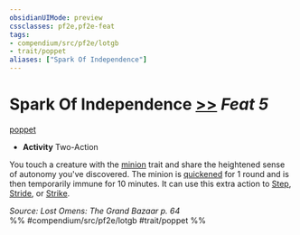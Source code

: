 ```yaml
---
obsidianUIMode: preview
cssclasses: pf2e,pf2e-feat
tags:
- compendium/src/pf2e/lotgb
- trait/poppet
aliases: ["Spark Of Independence"]
---
```

# Spark Of Independence  [>>](rules/core-rulebook/chapter-9-playing-the-game.md#Actions "Two-Action") *Feat 5*  
[poppet](rules/traits/poppet-lotgb.md "Poppet Ancestry & Heritage Trait")  

- **Activity** Two-Action

You touch a creature with the [minion](rules/traits/minion.md "Minion Creature Trait") trait and share the heightened sense of autonomy you've discovered. The minion is [quickened](rules/conditions.md#Quickened) for 1 round and is then temporarily immune for 10 minutes. It can use this extra action to [Step](rules/actions/step.md), [Stride](rules/actions/stride.md), or [Strike](rules/actions/strike.md).

*Source: Lost Omens: The Grand Bazaar p. 64*  
%% #compendium/src/pf2e/lotgb #trait/poppet %%